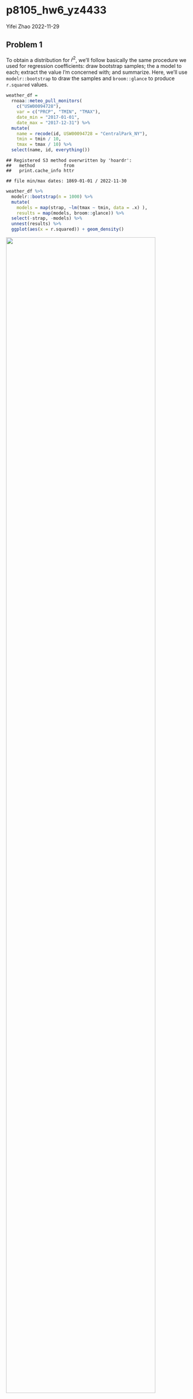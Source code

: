 p8105_hw6_yz4433
================
Yifei Zhao
2022-11-29

## Problem 1

To obtain a distribution for $\hat{r}^2$, we’ll follow basically the
same procedure we used for regression coefficients: draw bootstrap
samples; the a model to each; extract the value I’m concerned with; and
summarize. Here, we’ll use `modelr::bootstrap` to draw the samples and
`broom::glance` to produce `r.squared` values.

``` r
weather_df = 
  rnoaa::meteo_pull_monitors(
    c("USW00094728"),
    var = c("PRCP", "TMIN", "TMAX"), 
    date_min = "2017-01-01",
    date_max = "2017-12-31") %>%
  mutate(
    name = recode(id, USW00094728 = "CentralPark_NY"),
    tmin = tmin / 10,
    tmax = tmax / 10) %>%
  select(name, id, everything())
```

    ## Registered S3 method overwritten by 'hoardr':
    ##   method           from
    ##   print.cache_info httr

    ## file min/max dates: 1869-01-01 / 2022-11-30

``` r
weather_df %>% 
  modelr::bootstrap(n = 1000) %>% 
  mutate(
    models = map(strap, ~lm(tmax ~ tmin, data = .x) ),
    results = map(models, broom::glance)) %>% 
  select(-strap, -models) %>% 
  unnest(results) %>% 
  ggplot(aes(x = r.squared)) + geom_density()
```

<img src="p8105_hw6_yz4433_files/figure-gfm/unnamed-chunk-1-1.png" width="90%" />

In this example, the $\hat{r}^2$ value is high, and the upper bound at 1
may be a cause for the generally skewed shape of the distribution. If we
wanted to construct a confidence interval for $R^2$, we could take the
2.5% and 97.5% quantiles of the estimates across bootstrap samples.
However, because the shape isn’t symmetric, using the mean +/- 1.96
times the standard error probably wouldn’t work well.

We can produce a distribution for $\log(\beta_0 * \beta1)$ using a
similar approach, with a bit more wrangling before we make our plot.

``` r
weather_df %>% 
  modelr::bootstrap(n = 1000) %>% 
  mutate(
    models = map(strap, ~lm(tmax ~ tmin, data = .x) ),
    results = map(models, broom::tidy)) %>% 
  select(-strap, -models) %>% 
  unnest(results) %>% 
  select(id = `.id`, term, estimate) %>% 
  pivot_wider(
    names_from = term, 
    values_from = estimate) %>% 
  rename(beta0 = `(Intercept)`, beta1 = tmin) %>% 
  mutate(log_b0b1 = log(beta0 * beta1)) %>% 
  ggplot(aes(x = log_b0b1)) + geom_density()
```

<img src="p8105_hw6_yz4433_files/figure-gfm/unnamed-chunk-2-1.png" width="90%" />

As with $r^2$, this distribution is somewhat skewed and has some
outliers.

The point of this is not to say you should always use the bootstrap –
it’s possible to establish “large sample” distributions for strange
parameters / values / summaries in a lot of cases, and those are great
to have. But it is helpful to know that there’s a way to do inference
even in tough cases.

## Problem 2

### manipulate data

``` r
hcdata =  read_csv(file = "./data/homicide-data.csv", show_col_types = FALSE) %>% 
  janitor::clean_names() %>% 
  mutate(city_state = paste(city,',',state)) %>% 
  mutate(group = ifelse((disposition == 'Closed by arrest'), 1, 0)) %>%
  filter(!city_state %in% c("Dallas , TX", "Phoenix , AZ", "Kansas City , MO", "Tulsa , AL")) %>% 
  filter(victim_race %in% c("Black", "White")) %>% 
  filter(victim_age != 'Unknown') %>% 
  mutate(victim_age = as.numeric(victim_age))
```

We manipulate data to meet requirements for further analysis.

### glm for Baltimore

``` r
baldata = hcdata %>% 
  filter(city_state == "Baltimore , MD")

glmbal = glm(group ~ victim_age + victim_sex + victim_race, data = baldata, family = binomial)
```

``` r
glmres = glmbal %>% 
  broom::tidy() %>% 
  mutate(OR = exp(estimate)) %>% 
  mutate(ci_low = data.frame(exp(confint.default(glmbal, level = 0.95)))[[1]], ci_high = data.frame(exp(confint.default(glmbal, level = 0.95)))[[2]]) %>% 
  filter(term == "victim_sexMale") %>% 
  select(-5:-1)
glmres
```

    ## # A tibble: 1 × 3
    ##      OR ci_low ci_high
    ##   <dbl>  <dbl>   <dbl>
    ## 1 0.426  0.325   0.558

### glm for each city

``` r
ct = hcdata %>%
  group_by(city_state)
list_ct = group_split(ct)
```

``` r
orci = function(x) {
  glmi = glm(group ~ victim_age + victim_sex + victim_race, data = x, family = binomial)
  glmi %>% 
    broom::tidy() %>% 
    mutate(city_state = x[[1,13]]) %>% 
    mutate(or = exp(estimate)) %>% 
    mutate(ci_low = data.frame(exp(confint.default(glmi, level = 0.95)))[[1]], ci_high = data.frame(exp(confint.default(glmi, level = 0.95)))[[2]]) %>% 
    filter(term == "victim_sexMale") %>%
    select(-5:-1) %>% 
    data.frame()
}
```

``` r
output = map_dfr(list_ct, orci)
output
```

    ##             city_state        or    ci_low   ci_high
    ## 1     Albuquerque , NM 1.7674995 0.8306697 3.7608866
    ## 2         Atlanta , GA 1.0000771 0.6836060 1.4630567
    ## 3       Baltimore , MD 0.4255117 0.3245606 0.5578627
    ## 4     Baton Rouge , LA 0.3814393 0.2092555 0.6953027
    ## 5      Birmingham , AL 0.8700153 0.5742995 1.3179997
    ## 6          Boston , MA 0.6739912 0.3560044 1.2760073
    ## 7         Buffalo , NY 0.5205704 0.2897736 0.9351908
    ## 8       Charlotte , NC 0.8838976 0.5569976 1.4026540
    ## 9         Chicago , IL 0.4100982 0.3359909 0.5005509
    ## 10     Cincinnati , OH 0.3998277 0.2360870 0.6771324
    ## 11       Columbus , OH 0.5324845 0.3782605 0.7495886
    ## 12         Denver , CO 0.4790620 0.2364324 0.9706808
    ## 13        Detroit , MI 0.5823472 0.4622037 0.7337204
    ## 14         Durham , NC 0.8123514 0.3920426 1.6832732
    ## 15     Fort Worth , TX 0.6689803 0.3969429 1.1274535
    ## 16         Fresno , CA 1.3351647 0.5805084 3.0708680
    ## 17        Houston , TX 0.7110264 0.5576740 0.9065485
    ## 18   Indianapolis , IN 0.9187284 0.6794382 1.2422937
    ## 19   Jacksonville , FL 0.7198144 0.5365379 0.9656965
    ## 20      Las Vegas , NV 0.8373078 0.6076789 1.1537086
    ## 21     Long Beach , CA 0.4102163 0.1555176 1.0820480
    ## 22    Los Angeles , CA 0.6618816 0.4581330 0.9562446
    ## 23     Louisville , KY 0.4905546 0.3047235 0.7897119
    ## 24        Memphis , TN 0.7232194 0.5291759 0.9884168
    ## 25          Miami , FL 0.5152379 0.3044860 0.8718632
    ## 26      Milwaukee , wI 0.7271327 0.4987125 1.0601737
    ## 27    Minneapolis , MN 0.9469587 0.4782920 1.8748603
    ## 28      Nashville , TN 1.0342379 0.6847195 1.5621697
    ## 29    New Orleans , LA 0.5849373 0.4217673 0.8112333
    ## 30       New York , NY 0.2623978 0.1379476 0.4991216
    ## 31        Oakland , CA 0.5630819 0.3650953 0.8684340
    ## 32  Oklahoma City , OK 0.9740747 0.6240911 1.5203254
    ## 33          Omaha , NE 0.3824861 0.2029694 0.7207769
    ## 34   Philadelphia , PA 0.4962756 0.3776176 0.6522192
    ## 35     Pittsburgh , PA 0.4307528 0.2651007 0.6999151
    ## 36       Richmond , VA 1.0060520 0.4979572 2.0325857
    ## 37     Sacramento , CA 0.6688418 0.3347180 1.3364962
    ## 38    San Antonio , TX 0.7046200 0.3976620 1.2485211
    ## 39 San Bernardino , CA 0.5003444 0.1712118 1.4621916
    ## 40      San Diego , CA 0.4130248 0.1995247 0.8549795
    ## 41  San Francisco , CA 0.6075362 0.3167940 1.1651114
    ## 42       Savannah , GA 0.8669817 0.4222721 1.7800309
    ## 43      St. Louis , MO 0.7031665 0.5303697 0.9322613
    ## 44       Stockton , CA 1.3517273 0.6211456 2.9416076
    ## 45          Tampa , FL 0.8077029 0.3477583 1.8759697
    ## 46          Tulsa , OK 0.9757694 0.6135935 1.5517210
    ## 47     Washington , DC 0.6901713 0.4683886 1.0169685

we run glm for each of the cities using map function.

### plot of ORs and CIs for each city

``` r
p = ggplot(output, aes(x = reorder(city_state, or), y = or, fill = city_state)) +
  geom_bar(stat = "identity", color = "black", position = position_dodge()) +
  geom_errorbar(aes(ymin = ci_low, ymax = ci_high), width = .2, position = position_dodge(.9)) +
  theme(legend.position = "none") +
  theme(axis.text.x = element_text(angle = 90, hjust = 1)) +
  labs(x = "city name", y = "estimated ORs", title = "ORs and CIs for each city")
print(p)
```

<img src="p8105_hw6_yz4433_files/figure-gfm/unnamed-chunk-9-1.png" width="90%" />

From the plot, we find the estimated OR of city Stockton, CA is the
largest, and that of New York, NY is the lowest. There is a gap between
the largest OR and the second largest OR. For confidence interval, the
ranges of CIs for the first three largest ORs are quite long,
considering the estimated OR, and ranges of CIs for San Bernardino, CA,
Tampa, FL, Richmond, VA are also long compared with other close ORs. On
the contrary, ranges of CIs for Chicago, IL and Detroit, MI are short.

## Problem 3

### load and clean the data

``` r
bwdata =  read_csv(file = "./data/birthweight.csv", show_col_types = FALSE) %>% 
  janitor::clean_names() %>%
  drop_na() %>% 
  mutate(babysex = factor(as.character(babysex)), frace = factor(as.character(frace)), malform = factor(as.character(malform)), mrace = factor(as.character(mrace)))
```

``` r
bwdata %>%
  summarise_all(
    ~ sum(is.na(.))
  )
```

    ## # A tibble: 1 × 20
    ##   babysex bhead blength   bwt delwt fincome frace gaweeks malform menarche
    ##     <int> <int>   <int> <int> <int>   <int> <int>   <int>   <int>    <int>
    ## 1       0     0       0     0     0       0     0       0       0        0
    ## # … with 10 more variables: mheight <int>, momage <int>, mrace <int>,
    ## #   parity <int>, pnumlbw <int>, pnumsga <int>, ppbmi <int>, ppwt <int>,
    ## #   smoken <int>, wtgain <int>

We manipulate data to meet requirements for further analysis.

### my stepwise model

``` r
lmbw = lm(bwt ~ ., data = bwdata)
swboth = step(lmbw, direction = 'both')
```

    ## Start:  AIC=48717.83
    ## bwt ~ babysex + bhead + blength + delwt + fincome + frace + gaweeks + 
    ##     malform + menarche + mheight + momage + mrace + parity + 
    ##     pnumlbw + pnumsga + ppbmi + ppwt + smoken + wtgain
    ## 
    ## 
    ## Step:  AIC=48717.83
    ## bwt ~ babysex + bhead + blength + delwt + fincome + frace + gaweeks + 
    ##     malform + menarche + mheight + momage + mrace + parity + 
    ##     pnumlbw + pnumsga + ppbmi + ppwt + smoken
    ## 
    ## 
    ## Step:  AIC=48717.83
    ## bwt ~ babysex + bhead + blength + delwt + fincome + frace + gaweeks + 
    ##     malform + menarche + mheight + momage + mrace + parity + 
    ##     pnumlbw + ppbmi + ppwt + smoken
    ## 
    ## 
    ## Step:  AIC=48717.83
    ## bwt ~ babysex + bhead + blength + delwt + fincome + frace + gaweeks + 
    ##     malform + menarche + mheight + momage + mrace + parity + 
    ##     ppbmi + ppwt + smoken
    ## 
    ##            Df Sum of Sq       RSS   AIC
    ## - frace     4    124365 320848704 48712
    ## - malform   1      1419 320725757 48716
    ## - ppbmi     1      6346 320730684 48716
    ## - momage    1     28661 320752999 48716
    ## - mheight   1     66886 320791224 48717
    ## - menarche  1    111679 320836018 48717
    ## - ppwt      1    131132 320855470 48718
    ## <none>                  320724338 48718
    ## - fincome   1    193454 320917792 48718
    ## - parity    1    413584 321137922 48721
    ## - mrace     3    868321 321592659 48724
    ## - babysex   1    853796 321578134 48727
    ## - gaweeks   1   4611823 325336161 48778
    ## - smoken    1   5076393 325800732 48784
    ## - delwt     1   8008891 328733230 48823
    ## - blength   1 102050296 422774634 49915
    ## - bhead     1 106535716 427260054 49961
    ## 
    ## Step:  AIC=48711.51
    ## bwt ~ babysex + bhead + blength + delwt + fincome + gaweeks + 
    ##     malform + menarche + mheight + momage + mrace + parity + 
    ##     ppbmi + ppwt + smoken
    ## 
    ##            Df Sum of Sq       RSS   AIC
    ## - malform   1      1447 320850151 48710
    ## - ppbmi     1      6975 320855679 48710
    ## - momage    1     28379 320877083 48710
    ## - mheight   1     69502 320918206 48710
    ## - menarche  1    115708 320964411 48711
    ## - ppwt      1    133961 320982665 48711
    ## <none>                  320848704 48712
    ## - fincome   1    194405 321043108 48712
    ## - parity    1    414687 321263390 48715
    ## + frace     4    124365 320724338 48718
    ## - babysex   1    852133 321700837 48721
    ## - gaweeks   1   4625208 325473911 48772
    ## - smoken    1   5036389 325885093 48777
    ## - delwt     1   8013099 328861802 48817
    ## - mrace     3  13540415 334389119 48885
    ## - blength   1 101995688 422844392 49908
    ## - bhead     1 106662962 427511666 49956
    ## 
    ## Step:  AIC=48709.53
    ## bwt ~ babysex + bhead + blength + delwt + fincome + gaweeks + 
    ##     menarche + mheight + momage + mrace + parity + ppbmi + ppwt + 
    ##     smoken
    ## 
    ##            Df Sum of Sq       RSS   AIC
    ## - ppbmi     1      6928 320857079 48708
    ## - momage    1     28660 320878811 48708
    ## - mheight   1     69320 320919470 48708
    ## - menarche  1    116027 320966177 48709
    ## - ppwt      1    133894 320984044 48709
    ## <none>                  320850151 48710
    ## - fincome   1    193784 321043934 48710
    ## + malform   1      1447 320848704 48712
    ## - parity    1    414482 321264633 48713
    ## + frace     4    124393 320725757 48716
    ## - babysex   1    851279 321701430 48719
    ## - gaweeks   1   4624003 325474154 48770
    ## - smoken    1   5035195 325885346 48775
    ## - delwt     1   8029079 328879230 48815
    ## - mrace     3  13553320 334403471 48883
    ## - blength   1 102009225 422859375 49906
    ## - bhead     1 106675331 427525481 49954
    ## 
    ## Step:  AIC=48707.63
    ## bwt ~ babysex + bhead + blength + delwt + fincome + gaweeks + 
    ##     menarche + mheight + momage + mrace + parity + ppwt + smoken
    ## 
    ##            Df Sum of Sq       RSS   AIC
    ## - momage    1     29211 320886290 48706
    ## - menarche  1    117635 320974714 48707
    ## <none>                  320857079 48708
    ## - fincome   1    195199 321052278 48708
    ## + ppbmi     1      6928 320850151 48710
    ## + malform   1      1400 320855679 48710
    ## - parity    1    412984 321270064 48711
    ## + frace     4    125020 320732060 48714
    ## - babysex   1    850020 321707099 48717
    ## - mheight   1   1078673 321935752 48720
    ## - ppwt      1   2934023 323791103 48745
    ## - gaweeks   1   4621504 325478583 48768
    ## - smoken    1   5039368 325896447 48773
    ## - delwt     1   8024939 328882018 48813
    ## - mrace     3  13551444 334408523 48881
    ## - blength   1 102018559 422875638 49904
    ## - bhead     1 106821342 427678421 49953
    ## 
    ## Step:  AIC=48706.02
    ## bwt ~ babysex + bhead + blength + delwt + fincome + gaweeks + 
    ##     menarche + mheight + mrace + parity + ppwt + smoken
    ## 
    ##            Df Sum of Sq       RSS   AIC
    ## - menarche  1    100121 320986412 48705
    ## <none>                  320886290 48706
    ## - fincome   1    240800 321127090 48707
    ## + momage    1     29211 320857079 48708
    ## + ppbmi     1      7479 320878811 48708
    ## + malform   1      1678 320884612 48708
    ## - parity    1    431433 321317724 48710
    ## + frace     4    124743 320761547 48712
    ## - babysex   1    841278 321727568 48715
    ## - mheight   1   1076739 321963029 48719
    ## - ppwt      1   2913653 323799943 48743
    ## - gaweeks   1   4676469 325562760 48767
    ## - smoken    1   5045104 325931394 48772
    ## - delwt     1   8000672 328886962 48811
    ## - mrace     3  14667730 335554021 48894
    ## - blength   1 101990556 422876847 49902
    ## - bhead     1 106864308 427750598 49952
    ## 
    ## Step:  AIC=48705.38
    ## bwt ~ babysex + bhead + blength + delwt + fincome + gaweeks + 
    ##     mheight + mrace + parity + ppwt + smoken
    ## 
    ##            Df Sum of Sq       RSS   AIC
    ## <none>                  320986412 48705
    ## + menarche  1    100121 320886290 48706
    ## - fincome   1    245637 321232048 48707
    ## + momage    1     11698 320974714 48707
    ## + ppbmi     1      8823 320977589 48707
    ## + malform   1      1884 320984528 48707
    ## - parity    1    422770 321409181 48709
    ## + frace     4    128726 320857686 48712
    ## - babysex   1    846134 321832545 48715
    ## - mheight   1   1012240 321998651 48717
    ## - ppwt      1   2907049 323893461 48743
    ## - gaweeks   1   4662501 325648912 48766
    ## - smoken    1   5073849 326060260 48771
    ## - delwt     1   8137459 329123871 48812
    ## - mrace     3  14683609 335670021 48894
    ## - blength   1 102191779 423178191 49903
    ## - bhead     1 106779754 427766166 49950

``` r
summary(swboth)
```

    ## 
    ## Call:
    ## lm(formula = bwt ~ babysex + bhead + blength + delwt + fincome + 
    ##     gaweeks + mheight + mrace + parity + ppwt + smoken, data = bwdata)
    ## 
    ## Residuals:
    ##      Min       1Q   Median       3Q      Max 
    ## -1097.18  -185.52    -3.39   174.14  2353.44 
    ## 
    ## Coefficients:
    ##               Estimate Std. Error t value Pr(>|t|)    
    ## (Intercept) -6098.8219   137.5463 -44.340  < 2e-16 ***
    ## babysex2       28.5580     8.4549   3.378 0.000737 ***
    ## bhead         130.7770     3.4466  37.944  < 2e-16 ***
    ## blength        74.9471     2.0190  37.120  < 2e-16 ***
    ## delwt           4.1067     0.3921  10.475  < 2e-16 ***
    ## fincome         0.3180     0.1747   1.820 0.068844 .  
    ## gaweeks        11.5925     1.4621   7.929 2.79e-15 ***
    ## mheight         6.5940     1.7849   3.694 0.000223 ***
    ## mrace2       -138.7925     9.9071 -14.009  < 2e-16 ***
    ## mrace3        -74.8868    42.3146  -1.770 0.076837 .  
    ## mrace4       -100.6781    19.3247  -5.210 1.98e-07 ***
    ## parity         96.3047    40.3362   2.388 0.017004 *  
    ## ppwt           -2.6756     0.4274  -6.261 4.20e-10 ***
    ## smoken         -4.8434     0.5856  -8.271  < 2e-16 ***
    ## ---
    ## Signif. codes:  0 '***' 0.001 '**' 0.01 '*' 0.05 '.' 0.1 ' ' 1
    ## 
    ## Residual standard error: 272.3 on 4328 degrees of freedom
    ## Multiple R-squared:  0.7181, Adjusted R-squared:  0.7173 
    ## F-statistic: 848.1 on 13 and 4328 DF,  p-value: < 2.2e-16

We initially create the multiple linear regression (MLR) model using all
variables as predictors. Finally we decide to apply stepwise method for
the MLR to obtain the optimal model.

### add residuals and predictions

``` r
bwdata %>% 
  modelr::add_predictions(swboth) %>% 
  modelr::add_residuals(swboth) %>% 
  ggplot(aes(x = resid, y = pred)) + geom_point() + ggtitle('residual-fitted')
```

<img src="p8105_hw6_yz4433_files/figure-gfm/unnamed-chunk-13-1.png" width="90%" />

### compare models

``` r
cv_df = crossv_mc(bwdata, 100)
cv_df =
  cv_df %>% 
  mutate(
    train = map(train, as_tibble),
    test = map(test, as_tibble))
cv_df = 
  cv_df %>% 
  mutate(
    my_mod = map(train, ~lm(bwt ~ babysex + bhead + blength + delwt + fincome + gaweeks + mheight + mrace + parity + ppwt + smoken, data = .x)),
    a_mod  = map(train, ~lm(bwt ~ blength + gaweeks, data = .x)),
    b_mod  = map(train, ~lm(bwt ~ bhead + blength + babysex + bhead*blength + bhead*babysex + blength*babysex + bhead*blength*babysex, data = .x))) %>% 
  mutate(
    rmse_my = map2_dbl(my_mod, test, ~rmse(model = .x, data = .y)),
    rmse_a = map2_dbl(a_mod, test, ~rmse(model = .x, data = .y)),
    rmse_b = map2_dbl(b_mod, test, ~rmse(model = .x, data = .y)))
```

### comparison plot

``` r
cv_df %>% 
  select(starts_with("rmse")) %>% 
  pivot_longer(
    everything(),
    names_to = "model", 
    values_to = "rmse",
    names_prefix = "rmse_") %>% 
  mutate(model = fct_inorder(model)) %>% 
  ggplot(aes(x = model, y = rmse)) + geom_violin() + ggtitle('model comparison')
```

<img src="p8105_hw6_yz4433_files/figure-gfm/unnamed-chunk-15-1.png" width="90%" />

We mostly focus on RMSE as a way to compare these models, and the plot
above shows the distribution of RMSE values for each candidate model. We
can clearly find that the MLR under stepwise model is the best among
these three models, and model b with interaction factors is better than
the simple MLR of model a.
